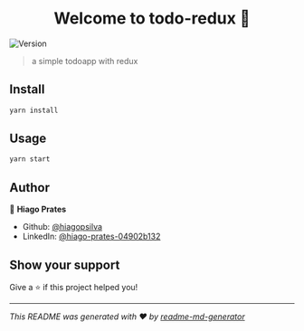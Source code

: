 <h1 align="center">Welcome to todo-redux 👋</h1>
<p>
  <img alt="Version" src="https://img.shields.io/badge/version-0.1.0-blue.svg?cacheSeconds=2592000" />
</p>

> a simple todoapp with redux

## Install

```sh
yarn install
```

## Usage

```sh
yarn start
```

## Author

👤 **Hiago Prates**

* Github: [@hiagopsilva](https://github.com/hiagopsilva)
* LinkedIn: [@hiago-prates-04902b132](https://linkedin.com/in/hiago-prates-04902b132)

## Show your support

Give a ⭐️ if this project helped you!

***
_This README was generated with ❤️ by [readme-md-generator](https://github.com/kefranabg/readme-md-generator)_